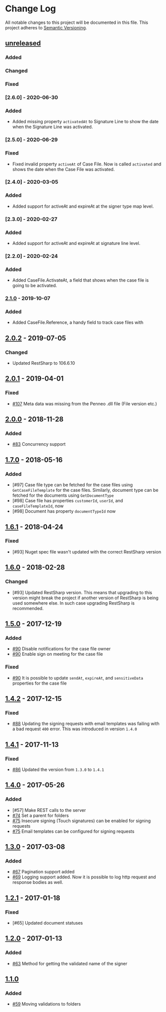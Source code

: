 # Change Log
All notable changes to this project will be documented in this file.
This project adheres to [Semantic Versioning](http://semver.org/).

## [unreleased]
### Added

### Changed

### Fixed

### [2.6.0] - 2020-06-30
### Added
- Added missing property `activatedAt` to Signature Line to show the date when the Signature Line was activated.


### [2.5.0] - 2020-06-29
### Fixed
- Fixed invalid property `activeAt` of Case File. Now is called `activated` and shows the date when the Case File was activated.


### [2.4.0] - 2020-03-05
### Added
- Added support for activeAt and expireAt at the signer type map level.


### [2.3.0] - 2020-02-27
### Added
- Added support for activeAt and expireAt at signature line level.


### [2.2.0] - 2020-02-24
### Added
- Added CaseFile.ActivateAt, a field that shows when the case file is going to be activated.


### [2.1.0] - 2019-10-07
### Added
- Added CaseFile.Reference, a handy field to track case files with


## [2.0.2] - 2019-07-05
### Changed
- Updated RestSharp to 106.6.10


## [2.0.1] - 2019-04-01
### Fixed
- [\#107] Meta data was missing from the Penneo .dll file (File version etc.)

## [2.0.0] - 2018-11-28
### Added
- [\#83] Concurrency support

## [1.7.0] - 2018-05-16
### Added
- [\#97] Case file type can be fetched for the case files using `GetCaseFileTemplate` for the case files. Similarly, document type can be fetched for the documents using `GetDocumentType`
- [\#98] Case file has properties `customerId`, `userId`, and `caseFileTemplateId`, now
- [\#98] Document has property `documentTypeId` now

## [1.6.1] - 2018-04-24
### Fixed
- [\#93] Nuget spec file wasn't updated with the correct RestSharp version

## [1.6.0] - 2018-02-28
### Changed
- [\#93] Updated RestSharp version. This means that upgrading to this version might break the project if another version of RestSharp is being used somewhere else. In such case upgrading RestSharp is recommended. 

## [1.5.0] - 2017-12-19
### Added
- [\#90] Disable notifications for the case file owner
- [\#90] Enable sign on meeting for the case file

### Fixed
- [\#90] It is possible to update `sendAt`, `expireAt`, and `sensitiveData` properties for the case file

## [1.4.2] - 2017-12-15
### Fixed
- [\#88] Updating the signing requests with email templates was failing with a bad request `400` error. This was introduced in version `1.4.0`

## [1.4.1] - 2017-11-13
### Fixed
- [\#86] Updated the version from `1.3.0` to `1.4.1`

## [1.4.0] - 2017-05-26
### Added
- [\#57] Make REST calls to the server
- [\#74] Set a parent for folders
- [\#75] Insecure signing (Touch signatures) can be enabled for signing requests
- [\#75] Email templates can be configured for signing requests

## [1.3.0] - 2017-03-08
### Added
- [\#67] Pagination support added
- [\#69] Logging support added. Now it is possible to log http request and response bodies as well.

## [1.2.1] - 2017-01-18
### Fixed
- [\#65] Updated document statuses

## [1.2.0] - 2017-01-13
### Added
- [\#63] Method for getting the validated name of the signer

## [1.1.0]
### Added
- [\#59] Moving validations to folders

[comment]: # (Build Comparison Links)

[unreleased]: https://github.com/Penneo/sdk-net/compare/2.1.0...HEAD
[2.1.0]:      https://github.com/Penneo/sdk-net/compare/2.0.2...2.1.0
[2.0.2]:      https://github.com/Penneo/sdk-net/compare/2.0.1...2.0.2
[2.0.1]:      https://github.com/Penneo/sdk-net/compare/2.0.0...2.0.1
[2.0.0]:      https://github.com/Penneo/sdk-net/compare/1.7.0...2.0.0
[1.7.0]:      https://github.com/Penneo/sdk-net/compare/1.6.1...1.7.0
[1.6.1]:      https://github.com/Penneo/sdk-net/compare/1.6.0...1.6.1
[1.6.0]:      https://github.com/Penneo/sdk-net/compare/1.5.0...1.6.0
[1.5.0]:      https://github.com/Penneo/sdk-net/compare/1.4.2...1.5.0
[1.4.2]:      https://github.com/Penneo/sdk-net/compare/1.4.1...1.4.2
[1.4.1]:      https://github.com/Penneo/sdk-net/compare/1.4.0...1.4.1
[1.4.0]:      https://github.com/Penneo/sdk-net/compare/1.3.0...1.4.0
[1.3.0]:      https://github.com/Penneo/sdk-net/compare/1.2.1...1.3.0
[1.2.1]:      https://github.com/Penneo/sdk-net/compare/1.2.0...1.2.1
[1.2.0]:      https://github.com/Penneo/sdk-net/compare/1.1.0...1.2.0
[1.1.0]:      https://github.com/Penneo/sdk-net/compare/1.0.23...1.1.0

[comment]: # (Issue Links)

[\#107]: https://github.com/Penneo/sdk-net/issues/107
[\#90]: https://github.com/Penneo/sdk-net/issues/90
[\#88]: https://github.com/Penneo/sdk-net/issues/88
[\#86]: https://github.com/Penneo/sdk-net/issues/86
[\#83]: https://github.com/Penneo/sdk-net/issues/83
[\#75]: https://github.com/Penneo/sdk-net/issues/75
[\#74]: https://github.com/Penneo/sdk-net/issues/74
[\#69]: https://github.com/Penneo/sdk-net/issues/69
[\#67]: https://github.com/Penneo/sdk-net/issues/67
[\#63]: https://github.com/Penneo/sdk-net/issues/63
[\#59]: https://github.com/Penneo/sdk-net/issues/59
